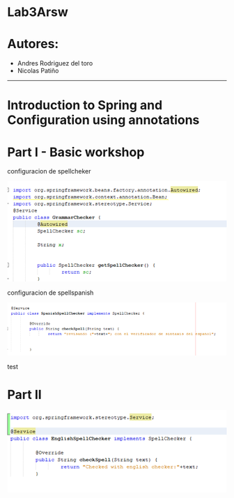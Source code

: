# Lab3Arsw

# Autores:
* Andres Rodriguez del toro
* Nicolas Patiño
---
# Introduction to Spring and Configuration using annotations

# Part I - Basic workshop

 configuracion de spellcheker
 
![](img/springConfiguration.PNG)

configuracion de spellspanish

![](img/configureSpanish.PNG)

test 

# Part II

![](img/configureEnglish.PNG)
